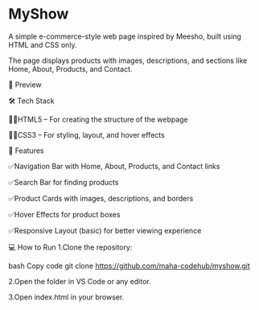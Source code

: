 # MyShow
A simple e-commerce-style web page inspired by Meesho, built using HTML and CSS only.

The page displays products with images, descriptions, and sections like Home, About, Products, and Contact.

📸 Preview

🛠 Tech Stack

👩‍💻HTML5 – For creating the structure of the webpage

👨‍💻CSS3 – For styling, layout, and hover effects

🚀 Features

✅️Navigation Bar with Home, About, Products, and Contact links

✅️Search Bar for finding products

✅️Product Cards with images, descriptions, and borders

✅️Hover Effects for product boxes

✅️Responsive Layout (basic) for better viewing experience


💻 How to Run
1.Clone the repository:

bash
Copy code
git clone https://github.com/maha-codehub/myshow.git


2.Open the folder in VS Code or any editor.

3.Open index.html in your browser.














